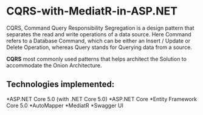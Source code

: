 # CQRS-with-MediatR-in-ASP.NET
CQRS, Command Query Responsibility Segregation is a design pattern that separates the read and write operations of a data source. Here Command refers to a Database Command, which can be either an Insert / Update or Delete Operation,
whereas Query stands for Querying data from a source.

**CQRS** most commonly used patterns that helps architect the Solution to accommodate the Onion Architecture.

Technologies implemented:
---
*ASP.NET Core 5.0 (with .NET Core 5.0)
*ASP.NET Core
*Entity Framework Core 5.0
*AutoMapper
*MediatR
*Swagger UI
